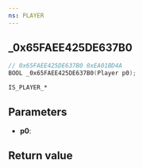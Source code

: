 ```yaml
---
ns: PLAYER
---
```

## _0x65FAEE425DE637B0

```c
// 0x65FAEE425DE637B0 0xEA01BD4A
BOOL _0x65FAEE425DE637B0(Player p0);
```

```
IS_PLAYER_*  
```

## Parameters
* **p0**: 

## Return value
